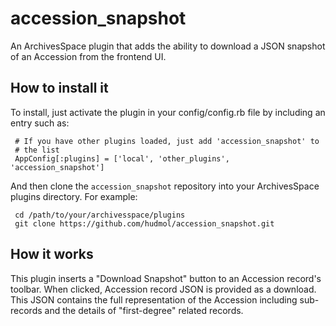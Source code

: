 # accession_snapshot
An ArchivesSpace plugin that adds the ability to download a JSON snapshot of an Accession from the frontend UI.

## How to install it

To install, just activate the plugin in your config/config.rb file by
including an entry such as:

     # If you have other plugins loaded, just add 'accession_snapshot' to
     # the list
     AppConfig[:plugins] = ['local', 'other_plugins', 'accession_snapshot']

And then clone the `accession_snapshot` repository into your
ArchivesSpace plugins directory.  For example:

     cd /path/to/your/archivesspace/plugins
     git clone https://github.com/hudmol/accession_snapshot.git

## How it works

This plugin inserts a "Download Snapshot" button to an Accession record's toolbar.  When clicked,
Accession record JSON is provided as a download.  This JSON contains the full representation of the
Accession including sub-records and the details of "first-degree" related records.
